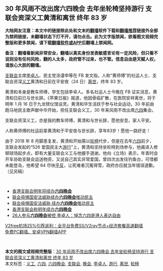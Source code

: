  <h2>30 年风雨不改出席六四晚会 去年坐轮椅坚持游行 支联会资深义工黄清和离世 终年 83 岁</h2> <p class="notice"><b>大陆网友注意：本文中的链接除此处和文末的<a href="https://github.com/bannedbook/fanqiang" >翻墙</a>软件下载和<a href="https://github.com/killgcd/justmysocks/blob/master/README.md">翻墙推荐</a>链接外全部为禁网链接，未翻墙状态下打不开，请勿点击。此为文字版禁闻，欲看图文视频完整版和更多禁闻，请下载<a href="https://github.com/bannedbook/fanqiang">翻墙软件或APP</a>后翻墙上禁闻网。</p><p>备注：翻墙看新闻非常安全，翻墙以真实身份发表敏感言论有一定风险，但只看不说则没有任何风险，翻的人太多，政府管不过来，也不管。信息自由是天赋人权，请放心大胆的翻墙。</b></p>  <div class="entry">  <p><a href="https://www.bannedbook.org/bnews/tag/%e6%94%af%e8%81%94%e4%bc%9a/" class="st_tag internal_tag" rel="tag" title="标签 支联会 下的日志">支联会</a>主席<a href="https://www.bannedbook.org/bnews/tag/%e6%9d%8e%e5%8d%93%e4%ba%ba/" class="st_tag internal_tag" rel="tag" title="标签 李卓人 下的日志">李卓人</a>、民主党涂谨申等在 FB 发文指，人称“黄师傅”的社运人士、支联会资深<a href="https://www.bannedbook.org/bnews/tag/%E4%B9%89%E5%B7%A5/" class="st_tag internal_tag" rel="tag" title="标签 义工 下的日志">义工</a>黄清和日前在平安夜（24 日）<a href="https://www.bannedbook.org/bnews/tag/%E7%A6%BB%E4%B8%96/" class="st_tag internal_tag" rel="tag" title="标签 离世 下的日志">离世</a>，终年 83 岁。</p> <p>黄清和本身是教车师傅，学生包括李卓人。多名社运人士今晚在 FB 证实消息，黄清和日前已与世长辞。《苹果日报》报道，他因骨癌扩散，在医院安祥离世，将于明年 1 月 16 日于九龙殡仪馆设灵。黄清和毕生活跃于参与社会运动，30 年前由跑马地民主歌声献中华开始，担任支联会义工，30 年来风雨不改出席<span class='wp_keywordlink'><a href="https://www.bannedbook.org/forum2/topic2509.html" title="《中国六四真相》" target="_blank">六四</a></span>集会。</p> <p>支联会资深义工，亦是我的教车师傅，黄清和与世长辞，愿他安息，家人平安。</p> <p>人称黄师傅的社运前辈黄清和于平安夜与世长辞，享年83岁！愿他一路好走！</p>  <p>由于 2018 年 8 月脚患复发，黄清和开始需以<a href="https://www.bannedbook.org/bnews/tag/%E8%BD%AE%E6%A4%85/" class="st_tag internal_tag" rel="tag" title="标签 轮椅 下的日志">轮椅</a>代步，但是在去年<a href="https://www.bannedbook.org/bnews/tag/%e5%85%ad%e5%9b%9b/" class="st_tag internal_tag" rel="tag" title="标签 六四 下的日志">六四</a>前夕，支联会发起的“526 爱国民主大<a href="https://www.bannedbook.org/bnews/tag/%e6%b8%b8%e8%a1%8c/" class="st_tag internal_tag" rel="tag" title="标签 游行 下的日志">游行</a>”上，黄清和坚持坐轮椅到场参与，他甫进入修顿球场起步点，即有大量支联会义工与他握手道谢。他向《立场》表示，年青时会开车协助支联会运送物资，又说自己其实非常爱国，曾四次出发往钓鱼台，可惜都未能登岛，他希望 64 尽快<span class='wp_keywordlink'><a href="https://www.bannedbook.org/forum11/topic332.html" title="禁片：平反的把戏" target="_blank">平反</a></span>，让死难者沉冤得雪，政府亦应就当年错误道歉。（见另稿）</p> <p> </p> <ul class='op-related-articles' title='相关阅读'> <li><a href='https://www.bannedbook.org/bnews/ssgc/20201123/1435313.html' target='_blank'>香港支联会明年将续办<b>六四晚会</b></a></li> <li><a href='https://www.bannedbook.org/bnews/baitai/20201122/1435301.html' target='_blank'>联会毋惧国安法威胁续办<b>六四晚会</b>推动民主</a></li> <li><a href='https://www.bannedbook.org/bnews/headline/20201122/1435238.html' target='_blank'>联会毋惧国安法威胁 续办<b>六四晚会</b>推动民主</a></li> <li><a href='https://www.bannedbook.org/bnews/cnnews/hknews/20201122/1435234.html' target='_blank'>香港支联会称明年续办<b>六四晚会</b></a></li> <li><a href='https://www.bannedbook.org/bnews/renquan/xgmyd/20200916/1397392.html' target='_blank'>26人参与<b>六四晚会</b>被控 李卓人：悼念六四是港人表达自由</a></li> </ul> <p class="texttj"> <a href="https://github.com/bannedbook/fanqiang/wiki/V2ray%E6%9C%BA%E5%9C%BA" target="_blank">V2free机场25%引荐返利：全平台免费SS/V2ray节点+经济套餐高速翻墙</a><br/> <a href="https://github.com/bannedbook/fanqiang/wiki/%E7%A6%81%E9%97%BB%E7%BD%91%E5%AE%89%E5%8D%93%E7%BF%BB%E5%A2%99%E6%96%B0%E9%97%BBAPP" target="_blank">免费PC翻墙、安卓VPN翻墙APP</a></p><p> </p><a name='sharetosocial'></a>       <div><b>本文的图文或视频完整版</b>：<a href='https://www.bannedbook.org/bnews/comments/20201229/1456676.html'>30 年风雨不改出席六四晚会 去年坐轮椅坚持游行 支联会资深义工黄清和离世 终年 83 岁</a></div>  </div><!--END ENTRY--> <div class="postfooter"> <div>本文标签：<a href="https://www.bannedbook.org/bnews/tag/%E4%B9%89%E5%B7%A5/" rel="tag">义工</a>, <a href="https://www.bannedbook.org/bnews/tag/%e5%85%ad%e5%9b%9b/" rel="tag">六四</a>, <a href="https://www.bannedbook.org/bnews/tag/%e5%85%ad%e5%9b%9b%e6%99%9a%e4%bc%9a/" rel="tag">六四晚会</a>, <a href="https://www.bannedbook.org/bnews/tag/%e6%94%af%e8%81%94%e4%bc%9a/" rel="tag">支联会</a>, <a href="https://www.bannedbook.org/bnews/tag/%E6%99%9A%E4%BC%9A/" rel="tag">晚会</a>, <a href="https://www.bannedbook.org/bnews/tag/%e6%9d%8e%e5%8d%93%e4%ba%ba/" rel="tag">李卓人</a>, <a href="https://www.bannedbook.org/bnews/tag/%e6%b8%b8%e8%a1%8c/" rel="tag">游行</a>, <a href="https://www.bannedbook.org/bnews/tag/%E7%A6%BB%E4%B8%96/" rel="tag">离世</a>, <a href="https://www.bannedbook.org/bnews/tag/%E8%BD%AE%E6%A4%85/" rel="tag">轮椅</a></div>  </div><!--END POSTFOOTER--> 